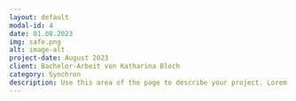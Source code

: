 ```yaml
---
layout: default
modal-id: 4
date: 01.08.2023
img: safe.png
alt: image-alt
project-date: August 2023
client: Bachelor-Arbeit von Katharina Bloch
category: Synchron
description: Use this area of the page to describe your project. Lorem ipsum dolor sit amet, consectetur adipisicing elit. Mollitia neque assumenda ipsam nihil, molestias magnam, recusandae quos quis inventore quisquam velit asperiores, vitae? Reprehenderit soluta, eos quod consequuntur itaque. Nam.
---
```

